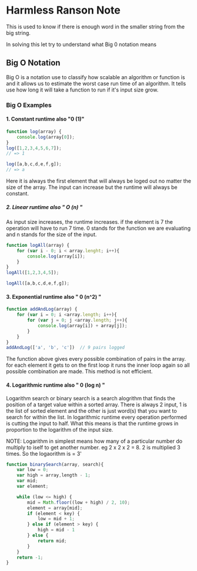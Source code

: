 # Harmless Ranson Note

This is used to know if there is enough word in the smaller string from the big string.

In solving this let try to understand what Big 0 notation means

## Big O Notation

Big O is a notation use to classify how scalable an algorithm or function is and it allows us to estimate the worst case run time of an algorithm. It tells use how long it will take a function to run if it's input size grow.

### Big O Examples
#### 1. Constant runtime  also  "0 (1)" 
```javascript
function log(array) {
    console.log(array[0]);
}
log([1,2,3,4,5,6,7]);
// => 1

log([a,b,c,d,e,f,g]);
// => a
```
Here it is always the first element that will always be loged out no matter the size of the array. The input can increase but the runtime will always be constant.


##### 2. Linear runtime also  " O (n) "

As input size increases, the runtime increases. if the element is 7 the operation will have to run 7 time. 0 stands for the function we are evaluating and n stands for the size of the input.

```javascript
function logAll(array) {
    for (var i - 0; i < array.lenght; i++){
        console.log(array[i]);
    }
}
logAll([1,2,3,4,5]);

logAll([a,b,c,d,e,f,g]);

```
#### 3. Exponential runtime  also " 0 (n^2) "

```javascript
function addAndLog(array) {
    for (var i = 0; i <array.length; i++){
        for (var j = 0; j <array.length; j++){
            console.log(array[i]) + array[j]);
        }
    }
}
addAndLog(['a', 'b', 'c'])  // 9 pairs logged
```
The function above gives every possible combination of pairs in the array. for each element it gets to on the first loop it runs the inner loop again so all possible combination are made. This method is not efficient.

#### 4. Logarithmic runtime also  " 0 (log n) "

Logarithm search or binary search is a search alogrithm that finds the position of a target value within a sorted array.
There is always 2 input, 1 is the list of sorted element and the other is just word(s) that you want to search for within the list. In logarithmic runtime every operation performed is cutting the input to half.
What this means is that the runtime grows in proportion to the logarithm of the input size.

NOTE: Logarithm in simplest means how many of a particular number do multiply to iself to get another number. eg 2 x 2 x 2 = 8. 2 is multiplied 3 times. So the logaorithm is = 3'

```javascript
function binarySearch(array, search){
    var low = 0;
    var high = array,length - 1;
    var mid;
    var element;

    while (low <= high) {
        mid = Math.floor((low + high) / 2, 10);
        element = array[mid];
        if (element < key) {
            low = mid + 1;
        } else if (element > key) {
            high = mid - 1
        } else { 
            return mid;
        }
    }
    return -1;
}
```

